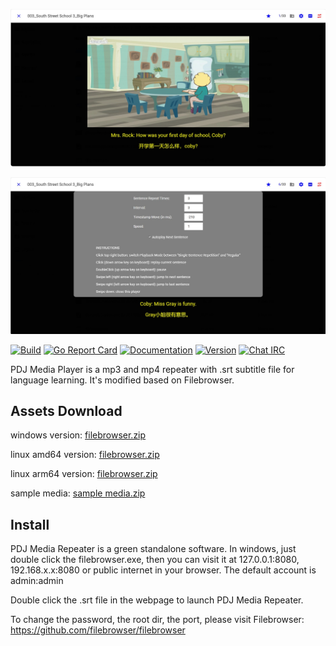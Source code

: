 ![Preview](https://github.com/niubility000/PDJ-Media-Repeater/blob/main/!!!assets/screenshot1.jpg)

![Preview](https://github.com/niubility000/PDJ-Media-Repeater/blob/main/!!!assets/screenshot2.jpg)

[![Build](https://github.com/filebrowser/filebrowser/actions/workflows/main.yaml/badge.svg)](https://github.com/filebrowser/filebrowser/actions/workflows/main.yaml)
[![Go Report Card](https://goreportcard.com/badge/github.com/filebrowser/filebrowser?style=flat-square)](https://goreportcard.com/report/github.com/filebrowser/filebrowser)
[![Documentation](https://img.shields.io/badge/godoc-reference-blue.svg?style=flat-square)](http://godoc.org/github.com/filebrowser/filebrowser)
[![Version](https://img.shields.io/github/release/filebrowser/filebrowser.svg?style=flat-square)](https://github.com/filebrowser/filebrowser/releases/latest)
[![Chat IRC](https://img.shields.io/badge/freenode-%23filebrowser-blue.svg?style=flat-square)](http://webchat.freenode.net/?channels=%23filebrowser)

PDJ Media Player is a mp3 and mp4 repeater with .srt subtitle file for language learning. It's modified based on Filebrowser. 

## Assets Download
windows version:
[filebrowser.zip](https://github.com/niubility000/PDJ-Media-Repeater/files/14853719/filebrowser.zip)

linux amd64 version:
[filebrowser.zip](https://github.com/niubility000/PDJ-Media-Repeater/files/14853739/filebrowser.zip)

linux arm64 version:
[filebrowser.zip](https://github.com/niubility000/PDJ-Media-Repeater/files/14853749/filebrowser.zip)

sample media:
[sample media.zip](https://github.com/niubility000/PDJ-Media-Repeater/files/14853810/sample.media.zip)

## Install

PDJ Media Repeater is a green standalone software. In windows, just double click the filebrowser.exe, then you can visit it at 127.0.0.1:8080, 192.168.x.x:8080 or public internet in your browser. The default account is admin:admin

Double click the .srt file in the webpage to launch PDJ Media Repeater. 

To change the password, the root dir, the port, please visit Filebrowser: https://github.com/filebrowser/filebrowser 



